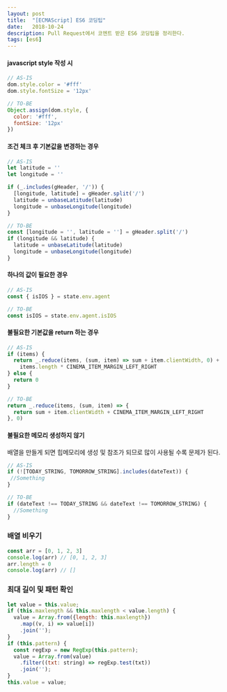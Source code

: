 ```yaml
---
layout: post
title:  "[ECMAScript] ES6 코딩팁"
date:   2018-10-24
description: Pull Request에서 코멘트 받은 ES6 코딩팁을 정리한다. 
tags: [es6]
---
```

#### javascript style 작성 시
```js
// AS-IS
dom.style.color = '#fff'
dom.style.fontSize = '12px'

// TO-BE
Object.assign(dom.style, {
  color: '#fff',
  fontSize: '12px'
})
```

#### 조건 체크 후 기본값을 변경하는 경우
```js
// AS-IS
let latitude = ''
let longitude = ''

if (_.includes(gHeader, '/')) {
  [longitude, latitude] = gHeader.split('/')
  latitude = unbaseLatitude(latitude)
  longitude = unbaseLongitude(longitude)
}

// TO-BE
const [longitude = '', latitude = ''] = gHeader.split('/')
if (longitude && latitude) {
  latitude = unbaseLatitude(latitude)
  longitude = unbaseLongitude(longitude)
}
```

#### 하나의 값이 필요한 경우
```js
// AS-IS
const { isIOS } = state.env.agent

// TO-BE
const isIOS = state.env.agent.isIOS
```

#### 불필요한 기본값을 return 하는 경우
```js
// AS-IS
if (items) {
  return _.reduce(items, (sum, item) => sum + item.clientWidth, 0) +
    items.length * CINEMA_ITEM_MARGIN_LEFT_RIGHT
} else {
  return 0
}

// TO-BE
return _.reduce(items, (sum, item) => {
  return sum + item.clientWidth + CINEMA_ITEM_MARGIN_LEFT_RIGHT
}, 0)
```

#### 불필요한 메모리 생성하지 않기
배열을 만들게 되면 힙메모리에 생성 및 참조가 되므로 많이 사용될 수록 문제가 된다.
```js
// AS-IS
if (![TODAY_STRING, TOMORROW_STRING].includes(dateText)) {
 //Something
}

// TO-BE
if (dateText !== TODAY_STRING && dateText !== TOMORROW_STRING) {
  //Something
}
```

### 배열 비우기
```js
const arr = [0, 1, 2, 3]
console.log(arr) // [0, 1, 2, 3]
arr.length = 0
console.log(arr) // []
```

### 최대 길이 및 패턴 확인
```js
let value = this.value;
if (this.maxlength && this.maxlength < value.length) {
  value = Array.from({length: this.maxlength})
    .map((v, i) => value[i])
    .join('');
}
if (this.pattern) {
  const regExp = new RegExp(this.pattern);
  value = Array.from(value)
    .filter((txt: string) => regExp.test(txt))
    .join('');
}
this.value = value;
```